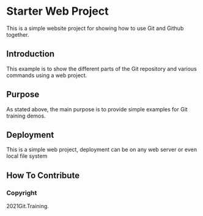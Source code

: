# Starter Web Project
This is a simple website project for showing how to use Git and Github together.
## Introduction
This example is to show the different parts of the Git repository and various commands using a web project.
## Purpose
As stated above, the main purpose is to provide simple examples for Git training demos.
## Deployment
This is a simple web project, deployment can be on any web server or even local file system
## How To Contribute
### Copyright

2021Git.Training.
